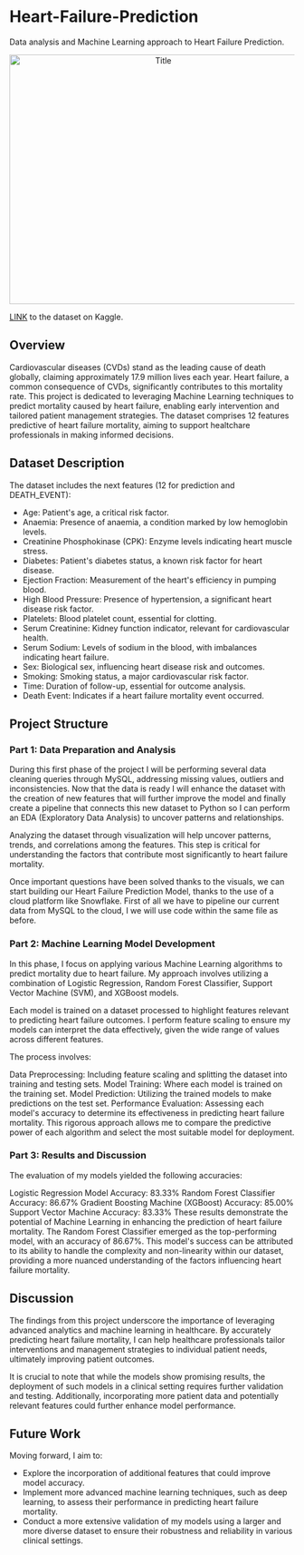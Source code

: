 # Heart-Failure-Prediction
Data analysis and Machine Learning approach to Heart Failure Prediction.

<p align="center">
  <img src="https://i.imgur.com/XvaYr6Y.png" alt="Title" width="528px" height="440px">
</p>

[LINK](https://www.kaggle.com/datasets/andrewmvd/heart-failure-clinical-data/data) to the dataset on Kaggle.

## Overview

Cardiovascular diseases (CVDs) stand as the leading cause of death globally, claiming approximately 17.9 million lives each year. Heart failure, a common consequence of CVDs, significantly contributes to this mortality rate. This project is dedicated to leveraging Machine Learning techniques to predict mortality caused by heart failure, enabling early intervention and tailored patient management strategies. The dataset comprises 12 features predictive of heart failure mortality, aiming to support healtchare professionals in making informed decisions.

## Dataset Description

The dataset includes the next features (12 for prediction and DEATH_EVENT):

- Age: Patient's age, a critical risk factor.
- Anaemia: Presence of anaemia, a condition marked by low hemoglobin levels.
- Creatinine Phosphokinase (CPK): Enzyme levels indicating heart muscle stress.
- Diabetes: Patient's diabetes status, a known risk factor for heart disease.
- Ejection Fraction: Measurement of the heart's efficiency in pumping blood.
- High Blood Pressure: Presence of hypertension, a significant heart disease risk factor.
- Platelets: Blood platelet count, essential for clotting.
- Serum Creatinine: Kidney function indicator, relevant for cardiovascular health.
- Serum Sodium: Levels of sodium in the blood, with imbalances indicating heart failure.
- Sex: Biological sex, influencing heart disease risk and outcomes.
- Smoking: Smoking status, a major cardiovascular risk factor.
- Time: Duration of follow-up, essential for outcome analysis.
- Death Event: Indicates if a heart failure mortality event occurred.

## Project Structure

### Part 1: Data Preparation and Analysis

During this first phase of the project I will be performing several data cleaning queries through MySQL, addressing missing values, outliers and inconsistencies. Now that the data is ready I will enhance the dataset with the creation of new features that will further improve the model and finally create a pipeline that connects this new dataset to Python so I can perform an EDA (Exploratory Data Analysis) to uncover patterns and relationships.

Analyzing the dataset through visualization will help uncover patterns, trends, and correlations among the features. This step is critical for understanding the factors that contribute most significantly to heart failure mortality.

Once important questions have been solved thanks to the visuals, we can start building our Heart Failure Prediction Model, thanks to the use of a cloud platform like Snowflake. First of all we have to pipeline our current data from MySQL to the cloud, I we will use code within the same file as before.

### Part 2: Machine Learning Model Development

In this phase, I focus on applying various Machine Learning algorithms to predict mortality due to heart failure. My approach involves utilizing a combination of Logistic Regression, Random Forest Classifier, Support Vector Machine (SVM), and XGBoost models.

Each model is trained on a dataset processed to highlight features relevant to predicting heart failure outcomes. I perform feature scaling to ensure my models can interpret the data effectively, given the wide range of values across different features.

The process involves:

Data Preprocessing: Including feature scaling and splitting the dataset into training and testing sets.
Model Training: Where each model is trained on the training set.
Model Prediction: Utilizing the trained models to make predictions on the test set.
Performance Evaluation: Assessing each model's accuracy to determine its effectiveness in predicting heart failure mortality.
This rigorous approach allows me to compare the predictive power of each algorithm and select the most suitable model for deployment.

### Part 3: Results and Discussion
The evaluation of my models yielded the following accuracies:

Logistic Regression Model Accuracy: 83.33%
Random Forest Classifier Accuracy: 86.67%
Gradient Boosting Machine (XGBoost) Accuracy: 85.00%
Support Vector Machine Accuracy: 83.33%
These results demonstrate the potential of Machine Learning in enhancing the prediction of heart failure mortality. The Random Forest Classifier emerged as the top-performing model, with an accuracy of 86.67%. This model's success can be attributed to its ability to handle the complexity and non-linearity within our dataset, providing a more nuanced understanding of the factors influencing heart failure mortality.

## Discussion
The findings from this project underscore the importance of leveraging advanced analytics and machine learning in healthcare. By accurately predicting heart failure mortality, I can help healthcare professionals tailor interventions and management strategies to individual patient needs, ultimately improving patient outcomes.

It is crucial to note that while the models show promising results, the deployment of such models in a clinical setting requires further validation and testing. Additionally, incorporating more patient data and potentially relevant features could further enhance model performance.

## Future Work
Moving forward, I aim to:

- Explore the incorporation of additional features that could improve model accuracy.
- Implement more advanced machine learning techniques, such as deep learning, to assess their performance in predicting heart failure mortality.
- Conduct a more extensive validation of my models using a larger and more diverse dataset to ensure their robustness and reliability in various clinical settings.
